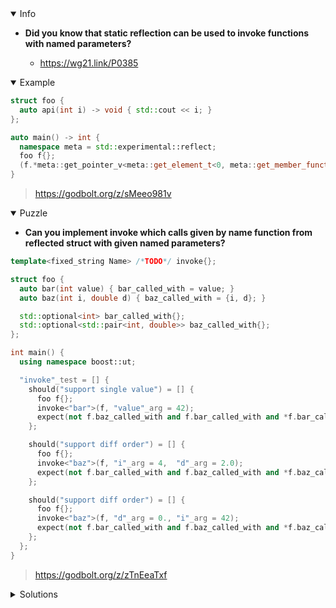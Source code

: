 <details open><summary>Info</summary><p>

* **Did you know that static reflection can be used to invoke functions with named parameters?**

  * https://wg21.link/P0385

</p></details><details open><summary>Example</summary><p>

```cpp
struct foo {
  auto api(int i) -> void { std::cout << i; }
};

auto main() -> int {
  namespace meta = std::experimental::reflect;
  foo f{};
  (f.*meta::get_pointer_v<meta::get_element_t<0, meta::get_member_functions_t<reflexpr(foo)>>>)(42); // prints 42
}
```

> https://godbolt.org/z/sMeeo981v

</p></details><details open><summary>Puzzle</summary><p>

* **Can you implement invoke which calls given by name function from reflected struct with given named parameters?**

```cpp
template<fixed_string Name> /*TODO*/ invoke{};

struct foo {
  auto bar(int value) { bar_called_with = value; }
  auto baz(int i, double d) { baz_called_with = {i, d}; }

  std::optional<int> bar_called_with{};
  std::optional<std::pair<int, double>> baz_called_with{};
};

int main() {
  using namespace boost::ut;

  "invoke"_test = [] {
    should("support single value") = [] {
      foo f{};
      invoke<"bar">(f, "value"_arg = 42);
      expect(not f.baz_called_with and f.bar_called_with and *f.bar_called_with == 42_i);
    };

    should("support diff order") = [] {
      foo f{};
      invoke<"baz">(f, "i"_arg = 4,  "d"_arg = 2.0);
      expect(not f.bar_called_with and f.baz_called_with and *f.baz_called_with == std::pair{4, 2.});
    };

    should("support diff order") = [] {
      foo f{};
      invoke<"baz">(f, "d"_arg = 0., "i"_arg = 42);
      expect(not f.bar_called_with and f.baz_called_with and *f.baz_called_with == std::pair{42, .0});
    };
  };
}
```

> https://godbolt.org/z/zTnEeaTxf

</p></details><details><summary>Solutions</summary><p>
